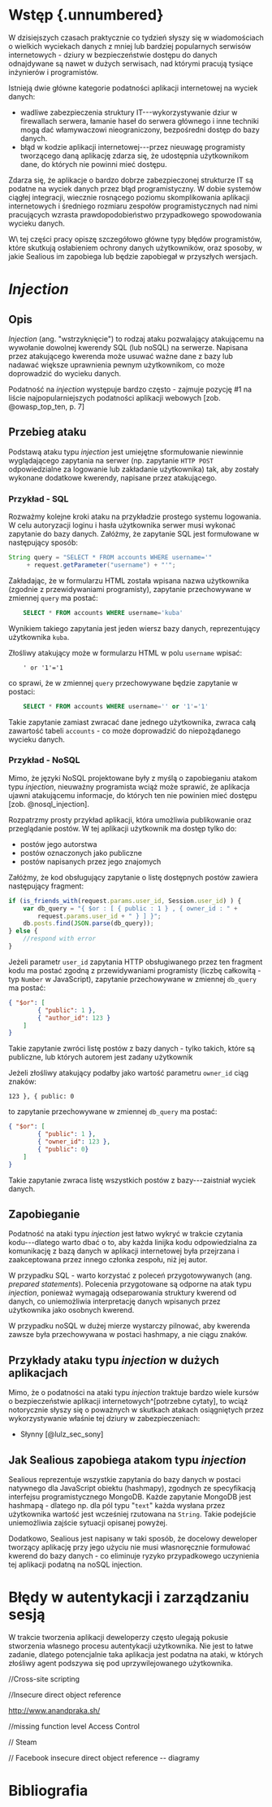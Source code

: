 # Wstęp {.unnumbered}

W dzisiejszych czasach praktycznie co tydzień słyszy się w wiadomościach o wielkich wyciekach danych z mniej lub bardziej popularnych serwisów internetowych - dziury w bezpieczeństwie dostępu do danych odnajdywane są nawet w dużych serwisach, nad którymi pracują tysiące inżynierów i programistów. 

Istnieją dwie główne kategorie podatności aplikacji internetowej na wyciek danych:

* wadliwe zabezpieczenia struktury IT---wykorzystywanie dziur w firewallach serwera, łamanie haseł do serwera głównego i inne techniki mogą dać włamywaczowi nieograniczony, bezpośredni dostęp do bazy danych.
* błąd w kodzie aplikacji internetowej---przez nieuwagę programisty tworzącego daną aplikację zdarza się, że udostępnia użytkownikom dane, do których nie powinni mieć dostępu.

Zdarza się, że aplikacje o bardzo dobrze zabezpieczonej strukturze IT są podatne na wyciek danych przez błąd programistyczny. W dobie systemów ciągłej integracji, wiecznie rosnącego poziomu skomplikowania aplikacji internetowych i średniego rozmiaru zespołów programistycznych nad nimi pracujących wzrasta prawdopodobieństwo przypadkowego spowodowania wycieku danych.

W\ tej części pracy opiszę szczegółowo główne typy błędów programistów, które skutkują osłabieniem ochrony danych użytkowników, oraz sposoby, w jakie Sealious im zapobiega lub będzie zapobiegał w przyszłych wersjach.

# *Injection*

## Opis

*Injection* (ang. "wstrzyknięcie") to rodzaj ataku pozwalający atakującemu na wywołanie dowolnej kwerendy SQL (lub noSQL) na serwerze. Napisana przez atakującego kwerenda może usuwać ważne dane z bazy lub nadawać większe uprawnienia pewnym użytkownikom, co może doprowadzić do wycieku danych.

Podatność na *injection* występuje bardzo często - zajmuje pozycję #1 na liście najpopularniejszych podatności aplikacji webowych [zob. @owasp_top_ten, p. 7]

## Przebieg ataku

Podstawą ataku typu *injection* jest umiejętne sformułowanie niewinnie wyglądającego zapytania na serwer (np. zapytanie `HTTP POST` odpowiedzialne za logowanie lub zakładanie użytkownika) tak, aby zostały wykonane dodatkowe kwerendy, napisane przez atakującego. 

### Przykład - SQL

Rozważmy kolejne kroki ataku na przykładzie prostego systemu logowania. W celu autoryzacji loginu i hasła użytkownika serwer musi wykonać zapytanie do bazy danych. Załóżmy, że zapytanie SQL jest formułowane w następujący sposób:

```java
String query = "SELECT * FROM accounts WHERE username='"
     + request.getParameter("username") + "'";
```

Zakładając, że w formularzu HTML została wpisana nazwa użytkownika (zgodnie z przewidywaniami programisty), zapytanie przechowywane w zmiennej `query` ma postać: 

```sql
    SELECT * FROM accounts WHERE username='kuba'
```

Wynikiem takiego zapytania jest jeden wiersz bazy danych, reprezentujący użytkownika `kuba`.

Złośliwy atakujący może w formularzu HTML w polu `username` wpisać:

```
    ' or '1'='1
```

co sprawi, że w zmiennej `query` przechowywane będzie zapytanie w postaci:

```sql
    SELECT * FROM accounts WHERE username='' or '1'='1'
```

Takie zapytanie zamiast zwracać dane jednego użytkownika, zwraca całą zawartość tabeli `accounts` - co może doprowadzić do niepożądanego wycieku danych. 

### Przykład - NoSQL

Mimo, że języki NoSQL projektowane były z myślą o zapobieganiu atakom typu *injection*, nieuważny programista wciąż może sprawić, że aplikacja ujawni atakującemu informacje, do których ten nie powinien mieć dostępu [zob. @nosql_injection].

Rozpatrzmy prosty przykład aplikacji, która umożliwia publikowanie oraz przeglądanie postów. W tej aplikacji użytkownik ma dostęp tylko do: 

* postów jego autorstwa
* postów oznaczonych jako publiczne
* postów napisanych przez jego znajomych

Załóżmy, że kod obsługujący zapytanie o listę dostępnych postów zawiera następujący fragment:

```javascript
if (is_friends_with(request.params.user_id, Session.user_id) ) {
    var db_query = "{ $or : [ { public : 1 } , { owner_id : " + 
        request.params.user_id + " } ] }";
    db.posts.find(JSON.parse(db_query));
} else {
    //respond with error
}
```

Jeżeli parametr `user_id` zapytania HTTP obsługiwanego przez ten fragment kodu ma postać zgodną z przewidywaniami programisty (liczbę całkowitą - typ `Number` w JavaScript), zapytanie przechowywane w zmiennej `db_query` ma postać:

```json
{ "$or": [
        { "public": 1 },
        { "author_id": 123 }
    ]
}
```

Takie zapytanie zwróci listę postów z bazy danych - tylko takich, które są publiczne, lub których autorem jest zadany użytkownik

Jeżeli złośliwy atakujący podałby jako wartość parametru `owner_id` ciąg znaków: 

```
123 }, { public: 0
```

to zapytanie przechowywane w zmiennej `db_query` ma postać:

```json
{ "$or": [
        { "public": 1 },
        { "owner_id": 123 },
        { "public": 0}
    ]
}
```

Takie zapytanie zwraca listę wszystkich postów z bazy---zaistniał wyciek danych. 

## Zapobieganie

Podatność na ataki typu *injection* jest łatwo wykryć w trakcie czytania kodu---dlatego warto dbać o to, aby każda linijka kodu odpowiedzialna za komunikację z bazą danych w aplikacji internetowej była przejrzana i zaakceptowana przez innego członka zespołu, niż jej autor. 

W przypadku SQL - warto korzystać z poleceń przygotowywanych (ang. *prepared statements*). Polecenia przygotowane są odporne na atak typu *injection*, ponieważ wymagają odseparowania struktury kwerend od danych, co uniemożliwia interpretację danych wpisanych przez użytkownika jako osobnych kwerend.

W przypadku noSQL w dużej mierze wystarczy pilnować, aby kwerenda zawsze była przechowywana w postaci hashmapy, a nie ciągu znaków.

## Przykłady ataku typu *injection* w dużych aplikacjach

Mimo, że o podatności na ataki typu *injection* traktuje bardzo wiele kursów o bezpieczeństwie aplikacji internetowych^[potrzebne cytaty], to wciąż notorycznie słyszy się o poważnych w skutkach atakach osiągniętych przez wykorzystywanie właśnie tej dziury w zabezpieczeniach:

* Słynny [@lulz_sec_sony]

## Jak Sealious zapobiega atakom typu *injection*

Sealious reprezentuje wszystkie zapytania do bazy danych w postaci natywnego dla JavaScript obiektu (hashmapy), zgodnych ze specyfikacją interfejsu programistycznego MongoDB. Każde zapytanie MongoDB jest hashmapą - dlatego np. dla pól typu "`text`" każda wysłana przez użytkownika wartość jest wcześniej rzutowana na `String`. Takie podejście uniemożliwia zajście sytuacji opisanej powyżej.

Dodatkowo, Sealious jest napisany w taki sposób, że docelowy deweloper tworzący aplikację przy jego użyciu nie musi własnoręcznie formułować kwerend do bazy danych - co eliminuje ryzyko przypadkowego uczynienia tej aplikacji podatną na noSQL injection.

# Błędy w autentykacji i zarządzaniu sesją

W trakcie tworzenia aplikacji deweloperzy często ulegają pokusie stworzenia własnego procesu autentykacji użytkownika. Nie jest to łatwe zadanie, dlatego potencjalnie taka aplikacja jest podatna na ataki, w których złośliwy agent podszywa się pod uprzywilejowanego użytkownika.



//Cross-site scripting 

//Insecure direct object reference

http://www.anandpraka.sh/

//missing function level Access Control

// Steam


// Facebook insecure direct object reference -- diagramy

# Bibliografia